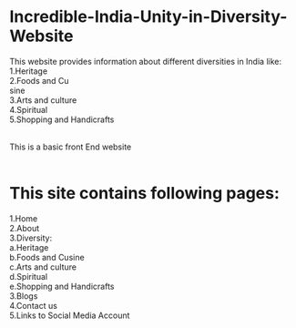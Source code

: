 # Incredible-India-Unity-in-Diversity-Website

This website provides information about different diversities in India like:<br>
  1.Heritage<br>
  2.Foods and Cu<br>sine<br>
  3.Arts and culture<br>
  4.Spiritual<br>
  5.Shopping and Handicrafts<br><br>
  
This is a basic front End website<br><br>

# This site contains following pages:<br>
  1.Home<br>
  2.About<br>
  3.Diversity:<br>
      a.Heritage<br>
      b.Foods and Cusine<br>
      c.Arts and culture<br>
      d.Spiritual<br>
      e.Shopping and Handicrafts<br>
  3.Blogs<br>
  4.Contact us<br>
  5.Links to Social Media Account<br>
    
  
  

